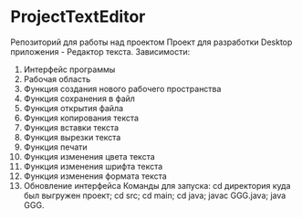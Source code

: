 # ProjectTextEditor
Репозиторий для работы над проектом
Проект для разработки Desktop приложения - Редактор текста.
Зависимости:
1. Интерфейс программы
2. Рабочая область
3. Функция создания нового рабочего пространства
4. Функция сохранения в файл
5. Функция открытия файла
6. Функция копирования текста
7. Функция вставки текста
8. Функция вырезки текста
9. Функция печати
10. Функция изменения цвета текста
11. Функция изменения шрифта текста
12. Функция изменения формата текста
13. Обновление интерфейса
Команды для запуска: cd директория куда был выгружен проект; cd src; cd main; cd java; javac GGG.java; java GGG.
